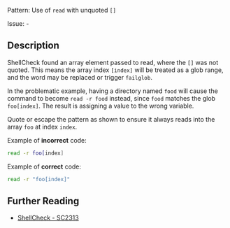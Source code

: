 Pattern: Use of `read` with unquoted `[]`

Issue: -

## Description

ShellCheck found an array element passed to read, where the `[]` was not quoted. This means the array index `[index]` will be treated as a glob range, and the word may be replaced or trigger `failglob`.  

In the problematic example, having a directory named `food` will cause the command to become `read -r food` instead, since `food` matches the glob `foo[index]`. The result is assigning a value to the wrong variable.

Quote or escape the pattern as shown to ensure it always reads into the array `foo` at index `index`. 

Example of **incorrect** code:

```sh
read -r foo[index]
```

Example of **correct** code:

```sh
read -r "foo[index]"
```

## Further Reading

* [ShellCheck - SC2313](https://github.com/koalaman/shellcheck/wiki/SC2313)
